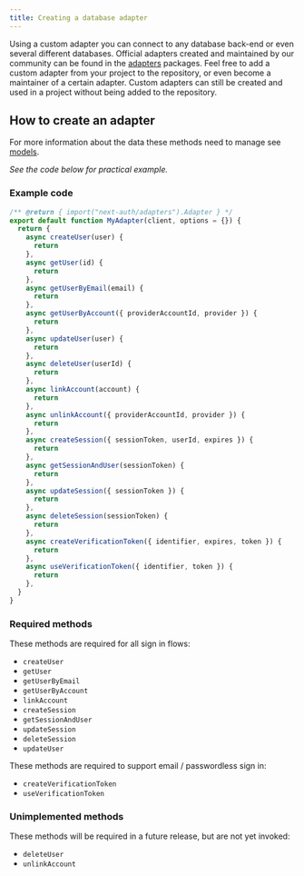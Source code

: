 ```yaml
---
title: Creating a database adapter
---
```


Using a custom adapter you can connect to any database back-end or even several different databases. Official adapters created and maintained by our community can be found in the [adapters](https://github.com/nextauthjs/next-auth/tree/main/packages) packages. Feel free to add a custom adapter from your project to the repository, or even become a maintainer of a certain adapter. Custom adapters can still be created and used in a project without being added to the repository.

## How to create an adapter

For more information about the data these methods need to manage see [models](/adapters/models).

_See the code below for practical example._

### Example code

```ts
/** @return { import("next-auth/adapters").Adapter } */
export default function MyAdapter(client, options = {}) {
  return {
    async createUser(user) {
      return
    },
    async getUser(id) {
      return
    },
    async getUserByEmail(email) {
      return
    },
    async getUserByAccount({ providerAccountId, provider }) {
      return
    },
    async updateUser(user) {
      return
    },
    async deleteUser(userId) {
      return
    },
    async linkAccount(account) {
      return
    },
    async unlinkAccount({ providerAccountId, provider }) {
      return
    },
    async createSession({ sessionToken, userId, expires }) {
      return
    },
    async getSessionAndUser(sessionToken) {
      return
    },
    async updateSession({ sessionToken }) {
      return
    },
    async deleteSession(sessionToken) {
      return
    },
    async createVerificationToken({ identifier, expires, token }) {
      return
    },
    async useVerificationToken({ identifier, token }) {
      return
    },
  }
}
```

### Required methods

These methods are required for all sign in flows:

- `createUser`
- `getUser`
- `getUserByEmail`
- `getUserByAccount`
- `linkAccount`
- `createSession`
- `getSessionAndUser`
- `updateSession`
- `deleteSession`
- `updateUser`

These methods are required to support email / passwordless sign in:

- `createVerificationToken`
- `useVerificationToken`

### Unimplemented methods

These methods will be required in a future release, but are not yet invoked:

- `deleteUser`
- `unlinkAccount`
